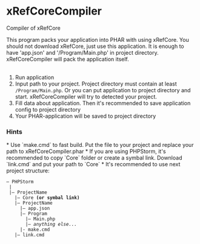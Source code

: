 # xRefCoreCompiler
Compiler of xRefCore

This program packs your application into PHAR with using xRefCore. You should not download xRefCore, just use this application. It is enough to have 'app.json' and '/Program/Main.php' in project directory. xRefCoreCompiler will pack the application itself.<br><br>

1. Run application<br>
2. Input path to your project. Project directory must contain at least `/Program/Main.php`. Or you can put application to project directory and start. xRefCoreCompiler will try to detected your project.<br>
3. Fill data about application. Then it's recommended to save application config to project directory<br>
4. Your PHAR-application will be saved to project directory

<h3>Hints</h3>
* Use `make.cmd` to fast build. Put the file to your project and replace your path to xRefCoreCompiler.phar
* If you are using PHPStorm, it's recommended to copy `Core` folder or create a symbal link. Download `link.cmd` and put your path to `Core`
* It's recommended to use next project structure:<br>
<code>
— PHPStorm
 |
 |— ProjectName
   |— Core <b>(or symbal link)</b>
   |— ProjectName
     |— app.json
     |— Program
       |— Main.php
       |— <i>anything else...</i>
     |- make.cmd
   |— link.cmd
</code>